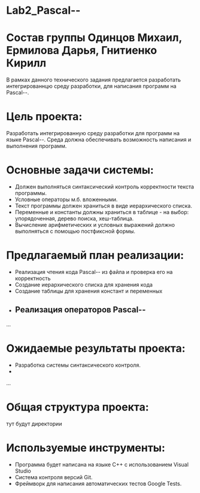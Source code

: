 # Lab2_Pascal--

# Состав группы Одинцов Михаил, Ермилова Дарья, Гнитиенко Кирилл
В рамках данного технического задания предлагается разработать интегрированнцю среду разработки, для написания программ на Pascal--.

# Цель проекта: 

Разработать интегрированную среду разработки для программ на языке Pascal--. Среда должна обеспечивать возможность написания и выполнения программ.

# Основные задачи системы:
- Должен выполняться синтаксический контроль корректности текста программы.
- Условные операторы м.б. вложенными.
- Текст программы должен храниться в виде иерархического списка.
- Переменные и константы должны храниться в таблице - на выбор: упорядоченная, дерево поиска, хеш-таблица.
- Вычисление арифметических и условных выражений должно выполняться с помощью постфиксной формы.



# Предлагаемый план реализации:

- Реализация чтения кода Pascal-- из файла и проверка его на корректность
- Создание иерархического списка для хранения кода
- Создание таблицы для хранения констант и переменных
- Реализация операторов Pascal--
  -
  

...

# Ожидаемые результаты проекта:
- Разработка системы синтаксического контроля.
- 
  
...

# Общая структура проекта:
тут будут директории

# Используемые инструменты:
- Программа будет написана на языке С++ с использованием Visual Studio
- Система контроля версий Git.
- Фреймворк для написания автоматических тестов Google Tests.
  


